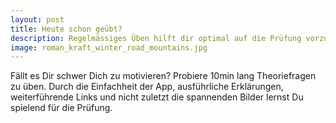 ```yaml
---
layout: post
title: Heute schon geübt?
description: Regelmässiges Üben hilft dir optimal auf die Prüfung vorzubereiten.
image: roman_kraft_winter_road_mountains.jpg
---
```


Fällt es Dir schwer Dich zu motivieren? Probiere 10min lang Theoriefragen zu üben. Durch die Einfachheit der App, ausführliche Erklärungen, weiterführende Links und nicht zuletzt die spannenden Bilder lernst Du spielend für die Prüfung.
